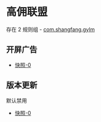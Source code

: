 # 高佣联盟

存在 2 规则组 - [com.shangfang.gylm](/src/apps/com.shangfang.gylm.ts)

## 开屏广告

- [快照-0](https://i.gkd.li/import/13643613)

## 版本更新

默认禁用

- [快照-0](https://i.gkd.li/import/13643599)
